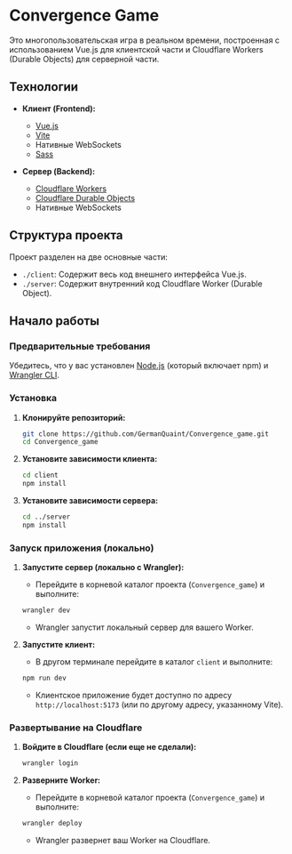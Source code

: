 # Convergence Game

Это многопользовательская игра в реальном времени, построенная с использованием Vue.js для клиентской части и Cloudflare Workers (Durable Objects) для серверной части.

## Технологии

*   **Клиент (Frontend):**
    *   [Vue.js](https://vuejs.org/)
    *   [Vite](https://vitejs.dev/)
    *   Нативные WebSockets
    *   [Sass](https://sass-lang.com/)

*   **Сервер (Backend):**
    *   [Cloudflare Workers](https://workers.cloudflare.com/)
    *   [Cloudflare Durable Objects](https://developers.cloudflare.com/workers/runtime-apis/durable-objects/)
    *   Нативные WebSockets

## Структура проекта

Проект разделен на две основные части:

*   `./client`: Содержит весь код внешнего интерфейса Vue.js.
*   `./server`: Содержит внутренний код Cloudflare Worker (Durable Object).

## Начало работы

### Предварительные требования

Убедитесь, что у вас установлен [Node.js](https://nodejs.org/) (который включает npm) и [Wrangler CLI](https://developers.cloudflare.com/workers/wrangler/get-started/).

### Установка

1.  **Клонируйте репозиторий:**
    ```bash
    git clone https://github.com/GermanQuaint/Convergence_game.git
    cd Convergence_game
    ```

2.  **Установите зависимости клиента:**
    ```bash
    cd client
    npm install
    ```

3.  **Установите зависимости сервера:**
    ```bash
    cd ../server
    npm install
    ```

### Запуск приложения (локально)

1.  **Запустите сервер (локально с Wrangler):**
    *   Перейдите в корневой каталог проекта (`Convergence_game`) и выполните:
    ```bash
    wrangler dev
    ```
    *   Wrangler запустит локальный сервер для вашего Worker.

2.  **Запустите клиент:**
    *   В другом терминале перейдите в каталог `client` и выполните:
    ```bash
    npm run dev
    ```
    *   Клиентское приложение будет доступно по адресу `http://localhost:5173` (или по другому адресу, указанному Vite).

### Развертывание на Cloudflare

1.  **Войдите в Cloudflare (если еще не сделали):**
    ```bash
    wrangler login
    ```

2.  **Разверните Worker:**
    *   Перейдите в корневой каталог проекта (`Convergence_game`) и выполните:
    ```bash
    wrangler deploy
    ```
    *   Wrangler развернет ваш Worker на Cloudflare.